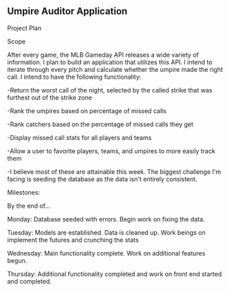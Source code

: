 ## Umpire Auditor Application

Project Plan

Scope

After every game, the MLB Gameday API releases a wide variety of information. I plan to build an application that utilizes this API. I intend to iterate through every pitch and calculate whether the umpire made the right call. I intend to have the following functionality:

-Return the worst call of the night, selected by the called strike that was furthest out of the strike zone

-Rank the umpires based on percentage of missed calls

-Rank catchers based on the percentage of missed calls they get

-Display missed call stats for all players and teams

-Allow a user to favorite players, teams, and umpires to more easily track them

-I believe most of these are attainable this week. The biggest challenge I'm facing is seeding the database as the data isn't entirely consistent.



Milestones: 

By the end of...

Monday: Database seeded with errors. Begin work on fixing the data.

Tuesday: Models are established. Data is cleaned up. Work beings on implement the futures and crunching the stats

Wednesday: Main functionality complete. Work on additional features begun.

Thursday: Additional functionality completed and work on front end started and completed.

